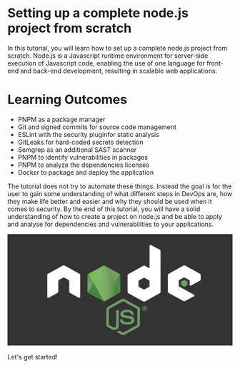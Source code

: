 # Setting up a complete node.js project from scratch

In this tutorial, you will learn how to set up a complete node.js project from scratch. Node.js is a Javascript runtime environment for server-side execution of Javascript code, enabling the use of one language for front-end and back-end development, resulting in scalable web applications.

# Learning Outcomes 

* PNPM as a package manager
* Git and signed commits for source code management
* ESLint with the security pluginfor static analysis
* GitLeaks for hard-coded secrets detection
* Semgrep as an additional SAST scanner
* PNPM to identify vulnerabilities in packages
* PNPM to analyze the dependencies licenses
* Docker to package and deploy the application

The tutorial does not try to automate these things. Instead the goal is for the user to gain some understanding of what different steps in DevOps are, how they make life better and easier and why they should be used when it comes to security.
By the end of this tutorial, you will have a solid understanding of how to create a project on node.js and be able to apply and analyse for dependencies and vulnerabilities to your applications.

<img src="./img/nodejs.jpg" width="600" height="250">

Let's get started!